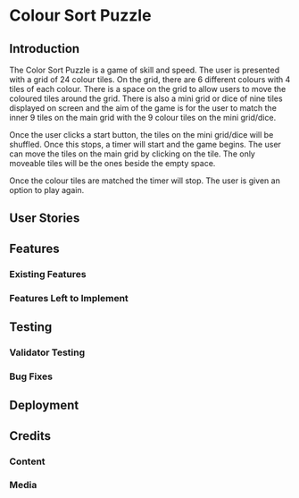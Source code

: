 # Colour Sort Puzzle

## Introduction

The Color Sort Puzzle is a game of skill and speed. The user is presented with a grid of 24 colour tiles. On the grid, there are 6 different colours with 4 tiles of each colour. There is a space on the grid to allow users to move the coloured tiles around the grid. There is also a mini grid or dice of nine tiles displayed on screen and the aim of the game is for the user to match the inner 9 tiles on the main grid with the 9 colour tiles on the mini grid/dice.

Once the user clicks a start button, the tiles on the mini grid/dice will be shuffled. Once this stops, a timer will start and the game begins. The user can move the tiles on the main grid by clicking on the tile. The only moveable tiles will be the ones beside the empty space.

Once the colour tiles are matched the timer will stop. The user is given an option to play again.

## User Stories

## Features

### Existing Features

### Features Left to Implement

## Testing

### Validator Testing
### Bug Fixes

## Deployment

## Credits

### Content

### Media
